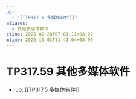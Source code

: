 ```yaml
---
up:
  - "[[TP317.5 多媒体软件]]"
aliases:
  - 其他多媒体软件
ctime: 2025-02-28T07:01:11+08:00
mtime: 2025-10-01T11:41:04+08:00
---
```


# TP317.59 其他多媒体软件

- up: [[TP317.5 多媒体软件]]
